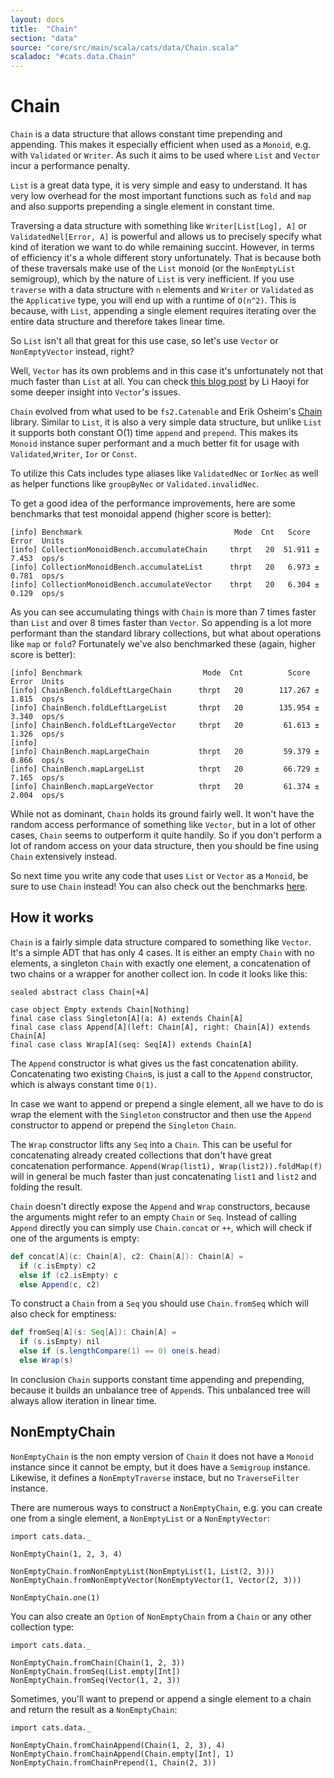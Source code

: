 ```yaml
---
layout: docs
title:  "Chain"
section: "data"
source: "core/src/main/scala/cats/data/Chain.scala"
scaladoc: "#cats.data.Chain"
---
```


# Chain

`Chain` is a data structure that allows constant time prepending and appending.
This makes it especially efficient when used as a `Monoid`, e.g. with `Validated` or `Writer`.
As such it aims to be used where `List` and `Vector` incur a performance penalty.

`List` is a great data type, it is very simple and easy to understand.
It has very low overhead for the most important functions such as `fold` and `map` and also supports prepending a single element in constant time.

Traversing a data structure with something like `Writer[List[Log], A]` or `ValidatedNel[Error, A]` is  powerful and allows us to precisely specify what kind of iteration we want to do while remaining succint.
However, in terms of efficiency it's a whole different story unfortunately.
That is because both of these traversals make use of the `List` monoid (or the `NonEmptyList` semigroup), which by the nature of `List` is very inefficient.
If you use `traverse` with a data structure with `n` elements and `Writer` or `Validated` as the `Applicative` type, you will end up with a runtime of `O(n^2)`.
This is because, with `List`, appending a single element requires iterating over the entire data structure and therefore takes linear time.

So `List` isn't all that great for this use case, so let's use `Vector` or `NonEmptyVector` instead, right?

Well, `Vector` has its own problems and in this case it's unfortunately not that much faster than `List` at all. You can check [this blog post](http://www.lihaoyi.com/post/BenchmarkingScalaCollections.html#vectors-are-ok) by Li Haoyi for some deeper insight into `Vector`'s issues.


`Chain` evolved from what used to be `fs2.Catenable` and Erik Osheim's [Chain](https://github.com/non/chain ) library.
Similar to `List`, it is also a very simple data structure, but unlike `List` it supports both constant O(1) time `append` and `prepend`.
This makes its `Monoid` instance super performant and a much better fit for usage with `Validated`,`Writer`, `Ior` or `Const`.

To utilize this Cats includes type aliases like `ValidatedNec` or `IorNec` as well as helper functions like `groupByNec` or `Validated.invalidNec`.

To get a good idea of the performance improvements, here are some benchmarks that test monoidal append (higher score is better):

```
[info] Benchmark                                  Mode  Cnt   Score   Error  Units
[info] CollectionMonoidBench.accumulateChain     thrpt   20  51.911 ± 7.453  ops/s
[info] CollectionMonoidBench.accumulateList      thrpt   20   6.973 ± 0.781  ops/s
[info] CollectionMonoidBench.accumulateVector    thrpt   20   6.304 ± 0.129  ops/s
```

As you can see accumulating things with `Chain` is more than 7 times faster than `List` and over 8 times faster than `Vector`.
So appending is a lot more performant than the standard library collections, but what about operations like `map` or `fold`?
Fortunately we've also benchmarked these (again, higher score is better):

```
[info] Benchmark                           Mode  Cnt          Score         Error  Units
[info] ChainBench.foldLeftLargeChain      thrpt   20        117.267 ±       1.815  ops/s
[info] ChainBench.foldLeftLargeList       thrpt   20        135.954 ±       3.340  ops/s
[info] ChainBench.foldLeftLargeVector     thrpt   20         61.613 ±       1.326  ops/s
[info]
[info] ChainBench.mapLargeChain           thrpt   20         59.379 ±       0.866  ops/s
[info] ChainBench.mapLargeList            thrpt   20         66.729 ±       7.165  ops/s
[info] ChainBench.mapLargeVector          thrpt   20         61.374 ±       2.004  ops/s
```

While not as dominant, `Chain` holds its ground fairly well.
It won't have the random access performance of something like `Vector`, but in a lot of other cases, `Chain` seems to outperform it quite handily.
So if you don't perform a lot of random access on your data structure, then you should be fine using `Chain` extensively instead.

So next time you write any code that uses `List` or `Vector` as a `Monoid`, be sure to use `Chain` instead!
You can also check out the benchmarks [here](https://github.com/typelevel/cats/blob/v1.3.0/bench/src/main/scala/cats/bench).

## How it works

`Chain` is a fairly simple data structure compared to something like `Vector`.
It's a simple ADT that has only 4 cases.
It is either an empty `Chain` with no elements, a singleton `Chain` with exactly one element, a concatenation of two chains or a wrapper for another collect
ion.
In code it looks like this:

```tut:book
sealed abstract class Chain[+A]

case object Empty extends Chain[Nothing]
final case class Singleton[A](a: A) extends Chain[A]
final case class Append[A](left: Chain[A], right: Chain[A]) extends Chain[A]
final case class Wrap[A](seq: Seq[A]) extends Chain[A]
```

The `Append` constructor is what gives us the fast concatenation ability.
Concatenating two existing `Chain`s, is just a call to the `Append` constructor, which is always constant time `O(1)`.

In case we want to append or prepend a single element,
 all we have to do is wrap the element with the `Singleton` constructor and then use the `Append` constructor to append or prepend the `Singleton` `Chain`.

The `Wrap` constructor lifts any `Seq` into a `Chain`.
This can be useful for concatenating already created collections that don't have great concatenation performance.
`Append(Wrap(list1), Wrap(list2)).foldMap(f)` will in general be much faster than just concatenating `list1` and `list2` and folding the result.

`Chain` doesn't directly expose the `Append` and `Wrap` constructors, because the arguments might refer to an empty `Chain` or `Seq`.
Instead of calling `Append` directly you can simply use `Chain.concat` or `++`, which will check if one of the arguments is empty:

```scala
def concat[A](c: Chain[A], c2: Chain[A]): Chain[A] =
  if (c.isEmpty) c2
  else if (c2.isEmpty) c
  else Append(c, c2)
```

To construct a `Chain` from a `Seq` you should use `Chain.fromSeq` which will also check for emptiness:

```scala
def fromSeq[A](s: Seq[A]): Chain[A] =
  if (s.isEmpty) nil
  else if (s.lengthCompare(1) == 0) one(s.head)
  else Wrap(s)
```



In conclusion `Chain` supports constant time appending and prepending, because it builds an unbalance tree of `Append`s.
This unbalanced tree will always allow iteration in linear time. 


## NonEmptyChain 

`NonEmptyChain` is the non empty version of `Chain` it does not have a `Monoid` instance since it cannot be empty, but it does have a `Semigroup` instance.
Likewise, it defines a `NonEmptyTraverse` instace, but no `TraverseFilter` instance.

There are numerous ways to construct a `NonEmptyChain`, e.g. you can create one from a single element, a `NonEmptyList` or a `NonEmptyVector`:

```tut:book
import cats.data._

NonEmptyChain(1, 2, 3, 4)

NonEmptyChain.fromNonEmptyList(NonEmptyList(1, List(2, 3)))
NonEmptyChain.fromNonEmptyVector(NonEmptyVector(1, Vector(2, 3)))

NonEmptyChain.one(1)
```



You can also create an `Option` of `NonEmptyChain` from a `Chain` or any other collection type:

```tut:book
import cats.data._

NonEmptyChain.fromChain(Chain(1, 2, 3))
NonEmptyChain.fromSeq(List.empty[Int])
NonEmptyChain.fromSeq(Vector(1, 2, 3))
```

Sometimes, you'll want to prepend or append a single element to a chain and return the result as a `NonEmptyChain`:

```tut:book
import cats.data._

NonEmptyChain.fromChainAppend(Chain(1, 2, 3), 4)
NonEmptyChain.fromChainAppend(Chain.empty[Int], 1)
NonEmptyChain.fromChainPrepend(1, Chain(2, 3))
```
